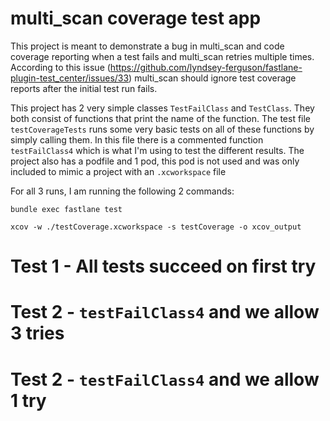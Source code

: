 multi_scan coverage test app
==================

This project is meant to demonstrate a bug in multi_scan and code coverage reporting when a test fails and multi_scan retries multiple times. According to this issue (https://github.com/lyndsey-ferguson/fastlane-plugin-test_center/issues/33) multi_scan should ignore test coverage reports after the initial test run fails.

This project has 2 very simple classes `TestFailClass` and `TestClass`. They both consist of functions that print the name of the function. The test file `testCoverageTests` runs some very basic tests on all of these functions by simply calling them. In this file there is a commented function `testFailClass4` which is what I'm using to test the different results. The project also has a podfile and 1 pod, this pod is not used and was only included to mimic a project with an `.xcworkspace` file

For all 3 runs, I am running the following 2 commands:

`bundle exec fastlane test`

`xcov -w ./testCoverage.xcworkspace -s testCoverage -o xcov_output`

Test 1 - All tests succeed on first try
==================


Test 2 - `testFailClass4` and we allow 3 tries
==================


Test 2 - `testFailClass4` and we allow 1 try
==================


